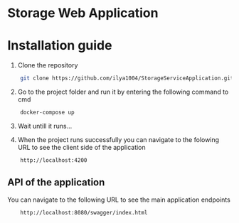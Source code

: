 # Storage Web Application

# Installation guide

1. Clone the repository

```bash
    git clone https://github.com/ilya1004/StorageServiceApplication.git
```

2. Go to the project folder and run it by entering the following command to cmd

```bash
    docker-compose up
```

3. Wait untill it runs...

4. When the project runs successfully you can navigate to the folowing URL to see the client side of the application

```bash
    http://localhost:4200
```

## API of the application

You can navigate to the following URL to see the main application endpoints

```bash
    http://localhost:8080/swagger/index.html
```